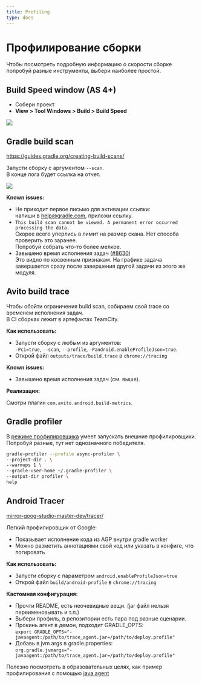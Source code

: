 ```yaml
---
title: Profiling
type: docs
---
```


# Профилирование сборки

Чтобы посмотреть подробную информацию о скорости сборке попробуй разные инструменты, выбери наиболее простой.

## Build Speed window (AS 4+)

- Собери проект
- **View > Tool Windows > Build > Build Speed**

![](https://developer.android.com/studio/preview/features/images/build-speed-chart-wna.png)

## Gradle build scan

https://guides.gradle.org/creating-build-scans/

Запусти сборку с аргументом `--scan`.  
В конце лога будет ссылка на отчет.

![](https://guides.gradle.org/creating-build-scans/images/build_scan_page.png)

**Known issues:**

- Не приходит первое письмо для активации ссылки:  
напиши в help@gradle.com, приложи ссылку.
- `This build scan cannot be viewed. A permanent error occurred processing the data.`   
Скорее всего уперлись в лимит на размер скана. Нет способа проверить это заранее.   
Попробуй собрать что-то более мелкое.
- Завышено время исполнения задач ([#8630](https://github.com/gradle/gradle/issues/8630))   
Это видно по косвенным признакам. 
На графике задача завершается сразу после завершения другой задачи из этого же модуля.

## Avito build trace

Чтобы обойти ограничения build scan, собираем свой trace со временем исполнения задач.   
В CI сборках лежит в артефактах TeamCity.

**Как использовать:** 

- Запусти сборку с любым из аргументов:   
`-Pci=true`, `--scan`, `--profile`, `-Pandroid.enableProfileJson=true`.
- Открой файл `outputs/trace/build.trace` в `chrome://tracing`

**Known issues:**

- Завышено время исполнения задач (см. выше).

**Реализация:** 

Смотри плагин `com.avito.android.build-metrics`.

## Gradle profiler

В [режиме профилировщика](https://github.com/gradle/gradle-profiler/#profiling-a-build) умеет запускать внешние профилировщики.  
Попробуй разные, тут нет однозначного победителя.

```bash
gradle-profiler --profile async-profiler \
--project-dir . \
--warmups 1 \
--gradle-user-home ~/.gradle-profiler \
--output-dir profiler \
help
```

## Android Tracer

[mirror-goog-studio-master-dev/tracer/](https://android.googlesource.com/platform/tools/base/+/refs/heads/mirror-goog-studio-master-dev/tracer/)

Легкий профилировщик от Google:

- Показывает исполнение кода из AGP внутри gradle worker
- Можно разметить аннотациями свой код или указать в конфиге, что логировать

 
**Как использовать:**

- Запусти сборку с параметром `android.enableProfileJson=true`
- Открой файл `build/android-profile` в `chrome://tracing`

**Кастомная конфигурация:**

- Прочти README, есть неочевидные вещи.
(jar файл нельзя переименовывать и т.п.)
- Выбери профиль, в репозитории есть пара под разные сценарии.
- Прокинь агент в демон, подходит GRADLE_OPTS:   
`export GRADLE_OPTS="-javaagent:/path/to/trace_agent.jar=/path/to/deploy.profile"`
- Добавь в jvm args в gradle.properties:   
`org.gradle.jvmargs="-javaagent:/path/to/trace_agent.jar=/path/to/deploy.profile"`

Полезно посмотреть в образовательных целях, как пример профилирования с помощью [java agent](https://habr.com/ru/post/230239/)
